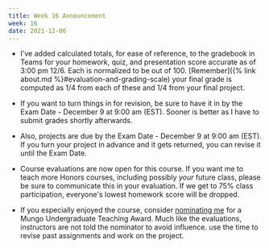 ```yaml
---
title: Week 16 Announcement
week: 16
date: 2021-12-06
---
```


* I've added calculated totals, for ease of reference, to the 
gradebook in Teams for your homework, quiz, and presentation score 
accurate as of 3:00 pm 12/6. 
Each is normalized to be out of 100. 
[Remember]({% link about.md %}#evaluation-and-grading-scale) 
your final grade is computed as 1/4 from each of these and 1/4 
from your final project. 

* If you want to turn things in for revision, be sure to have it 
in by the Exam Date - December 9 at 9:00 am (EST). Sooner is better 
as I have to submit grades shortly afterwards. 

* Also, projects are due by the Exam Date - December 9 at 9:00 am (EST). 
If you turn your project in advance and it gets returned, you can 
revise it until the Exam Date. 

* Course evaluations are now open for this course. If you want me 
to teach more Honors courses, including possibly _your_ future class, 
please be sure to communicate this in your evaluation. If we get to 
75% class participation, everyone's lowest homework score will be 
dropped.

* If you especially enjoyed the course, consider 
[nominating me](https://sc.edu/about/offices_and_divisions/provost/honorsandawards/internal/nominations.php) 
for a Mungo Undergraduate Teaching Award. Much like the evaluations, 
instructors are not told the nominator to avoid influence.
use the time to revise past assignments and work on the project. 